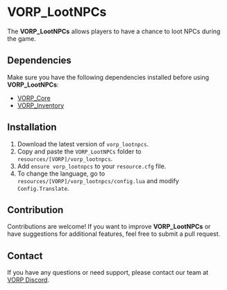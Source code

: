 # VORP_LootNPCs

The **VORP_LootNPCs** allows players to have a chance to loot NPCs during the game.

## Dependencies

Make sure you have the following dependencies installed before using **VORP_LootNPCs**:

- [VORP_Core](https://github.com/VORPCORE/vorp-core-lua)
- [VORP_Inventory](https://github.com/VORPCORE/vorp_inventory-lua)

## Installation

1. Download the latest version of `vorp_lootnpcs`.
2. Copy and paste the `VORP_LootNPCs` folder to `resources/[VORP]/vorp_lootnpcs`.
3. Add `ensure vorp_lootnpcs` to your `resource.cfg` file.
4. To change the language, go to `resources/[VORP]/vorp_lootnpcs/config.lua` and modify `Config.Translate`.

## Contribution

Contributions are welcome! If you want to improve **VORP_LootNPCs** or have suggestions for additional features, feel free to submit a pull request.

## Contact

If you have any questions or need support, please contact our team at [VORP Discord](https://discord.com/invite/DHGVAbCj7N).
